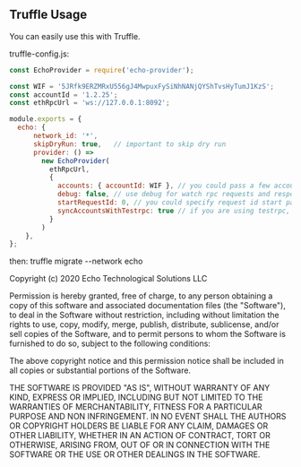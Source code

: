 
## Truffle Usage

You can easily use this with Truffle.

truffle-config.js:
```javascript
const EchoProvider = require('echo-provider');

const WIF = '5JRfk9ERZMRxU556gJ4MwpuxFySiNhNANjQYShTvsHyTumJ1KzS';
const accountId = '1.2.25';
const ethRpcUrl = 'ws://127.0.0.1:8092';

module.exports = {
  echo: {
      network_id: '*',
      skipDryRun: true,   // important to skip dry run
      provider: () =>
        new EchoProvider(
          ethRpcUrl,
          {
            accounts: { accountId: WIF }, // you could pass a few accounts or skip if using syncAccountsWithTestrpc options
            debug: false, // use debug for watch rpc requests and responses in console
            startRequestId: 0, // you could specify request id start parameter or skip it
            syncAccountsWithTestrpc: true // if you are using testrpc, by this parameter provider automatically grab accounts from node, if usings this you could skip accounts options
          }
        )
    },
};
```
then:
  truffle migrate --network echo

Copyright (c) 2020 Echo Technological Solutions LLC

Permission is hereby granted, free of charge, to any person obtaining a copy
of this software and associated documentation files (the "Software"), to deal
in the Software without restriction, including without limitation the rights
to use, copy, modify, merge, publish, distribute, sublicense, and/or sell
copies of the Software, and to permit persons to whom the Software is
furnished to do so, subject to the following conditions:

The above copyright notice and this permission notice shall be included in
all copies or substantial portions of the Software.

THE SOFTWARE IS PROVIDED "AS IS", WITHOUT WARRANTY OF ANY KIND, EXPRESS OR
IMPLIED, INCLUDING BUT NOT LIMITED TO THE WARRANTIES OF MERCHANTABILITY,
FITNESS FOR A PARTICULAR PURPOSE AND NON INFRINGEMENT. IN NO EVENT SHALL THE
AUTHORS OR COPYRIGHT HOLDERS BE LIABLE FOR ANY CLAIM, DAMAGES OR OTHER
LIABILITY, WHETHER IN AN ACTION OF CONTRACT, TORT OR OTHERWISE, ARISING FROM,
OUT OF OR IN CONNECTION WITH THE SOFTWARE OR THE USE OR OTHER DEALINGS IN
THE SOFTWARE.
